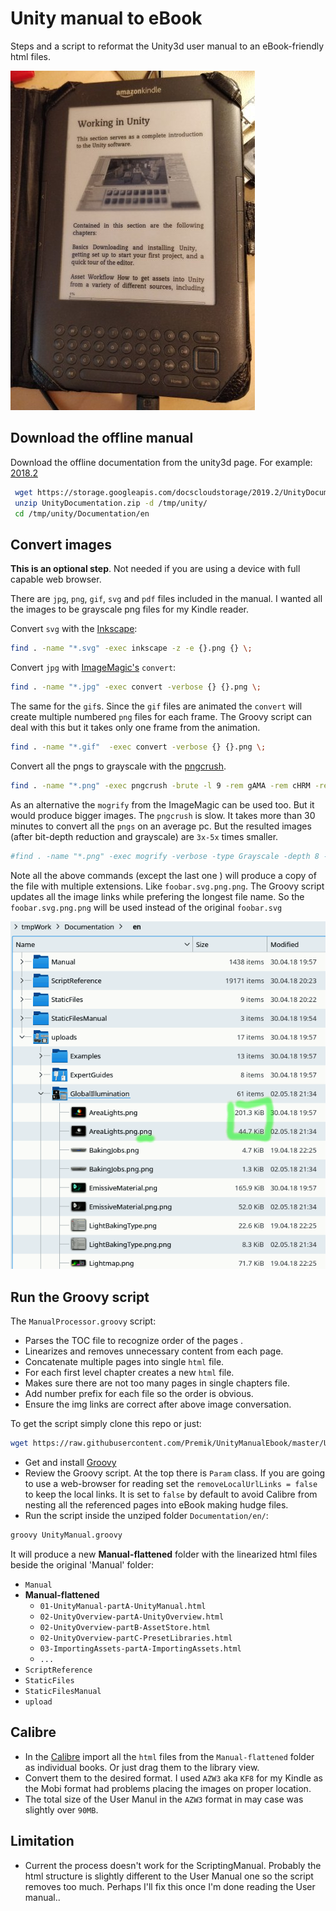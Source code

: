 # Unity manual to eBook

Steps and a script to reformat the Unity3d user manual to an eBook-friendly html files.

![UnityManualInKindle](doc/UnityManualInKindle.jpg)

## Download the offline manual

Download the offline documentation from the unity3d page. For example: [2018.2](https://docs.unity3d.com/2018.2/Documentation/Manual/OfflineDocumentation.html)

```bash
 wget https://storage.googleapis.com/docscloudstorage/2019.2/UnityDocumentation.zip
 unzip UnityDocumentation.zip -d /tmp/unity/
 cd /tmp/unity/Documentation/en
```

## Convert images

**This is an optional step**. Not needed if you are using a device with full capable web browser.

There are `jpg`, `png`, `gif`, `svg` and `pdf` files included in the manual. I wanted all the images to be grayscale png files for my Kindle reader.

Convert `svg` with the [Inkscape](https://inkscape.org):

```bash
find . -name "*.svg" -exec inkscape -z -e {}.png {} \;
 ```

Convert `jpg` with [ImageMagic's](https://www.imagemagick.org/script/index.php) `convert`:

```bash
find . -name "*.jpg" -exec convert -verbose {} {}.png \;
```

The same for the `gif`s. Since the `gif` files are animated the `convert` will create multiple numbered `png` 
files for each frame. The Groovy script can deal with this but it takes only one frame from the animation.

```bash
find . -name "*.gif"  -exec convert -verbose {} {}.png \;
```

Convert all the pngs to grayscale with the [pngcrush](https://pmt.sourceforge.io/pngcrush/).

```bash
find . -name "*.png" -exec pngcrush -brute -l 9 -rem gAMA -rem cHRM -rem iCCP -rem sRGB -rem alla -rem text -c 0 {} {}.png \;
```

As an alternative the `mogrify` from the ImageMagic can be used too. But it would produce bigger images.
The  `pngcrush` is slow. It takes more than 30 minutes to convert all the `pngs` on an average pc. But the resulted images (after bit-depth reduction and grayscale) are `3x-5x` times smaller.

```bash
#find . -name "*.png" -exec mogrify -verbose -type Grayscale -depth 8 -quality 9 -format png {}  \;
```

Note all the above commands (except the last one ) will produce a copy of the file with multiple extensions.
Like `foobar.svg.png.png`. The Groovy script updates all the image links while prefering the longest file name.
So the `foobar.svg.png.png` will be used instead of the original `foobar.svg`

![Pngs](doc/Pngs.png)

## Run the Groovy script

The `ManualProcessor.groovy` script:

- Parses the TOC file to recognize order of the pages .
- Linearizes and removes unnecessary content from each page.
- Concatenate multiple pages into single `html` file.
- For each first level chapter creates a new `html` file.
- Makes sure there are not too many pages in single chapters file.
- Add number prefix for each file so the order is obvious.
- Ensure the img links are correct after above image conversation.


To get the script simply clone this repo or just:

```bash
wget https://raw.githubusercontent.com/Premik/UnityManualEbook/master/UnityManual.groovy
```

- Get and install [Groovy](http://groovy-lang.org/)
- Review the Groovy script. At the top there is `Param` class. If you are going to use a web-browser for reading set the `removeLocalUrlLinks = false` to keep the local links. It is set to `false` by default to avoid Calibre from nesting all the referenced pages into eBook making hudge files.
- Run the script inside the unziped folder `Documentation/en/`:

```bash
groovy UnityManual.groovy
```
It will produce a new **Manual-flattened** folder with the linearized html files beside the original 'Manual' folder:

 * `Manual`
 * **Manual-flattened**
   * `01-UnityManual-partA-UnityManual.html`
   * `02-UnityOverview-partA-UnityOverview.html`
   * `02-UnityOverview-partB-AssetStore.html`
   * `02-UnityOverview-partC-PresetLibraries.html`
   * `03-ImportingAssets-partA-ImportingAssets.html`
   * `...`
 * `ScriptReference`
 * `StaticFiles`
 * `StaticFilesManual`
 * `upload`

 ## Calibre
- In the [Calibre](https://calibre-ebook.com/) import all the `html` files from the `Manual-flattened` folder as individual books. Or just drag them to the library view.
- Convert them to the desired format. I used `AZW3` aka `KF8` for my Kindle as the Mobi format had problems placing the images on proper location. 
- The total size of the User Manul in the `AZW3` format in may case was slightly over `90MB`.
## Limitation
- Current the process doesn't work for the ScriptingManual. Probably the html structure is slightly different to the User Manual one so the script removes too much. Perhaps I'll fix this once I'm done reading the User manual..
